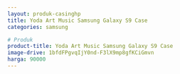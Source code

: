 ```yaml
---
layout: produk-casinghp
title: Yoda Art Music Samsung Galaxy S9 Case
categories: samsung

# Produk
product-title: Yoda Art Music Samsung Galaxy S9 Case
image-drive: 1bfdFPgvqIjY0nd-F3lX9mp8gfKCiGmvn
harga: 90000
---
```

